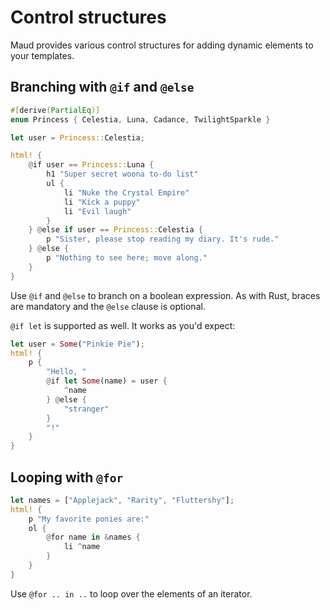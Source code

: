 # Control structures

Maud provides various control structures for adding dynamic elements to your templates.

## Branching with `@if` and `@else`

```rust
#[derive(PartialEq)]
enum Princess { Celestia, Luna, Cadance, TwilightSparkle }

let user = Princess::Celestia;

html! {
    @if user == Princess::Luna {
        h1 "Super secret woona to-do list"
        ul {
            li "Nuke the Crystal Empire"
            li "Kick a puppy"
            li "Evil laugh"
        }
    } @else if user == Princess::Celestia {
        p "Sister, please stop reading my diary. It's rude."
    } @else {
        p "Nothing to see here; move along."
    }
}
```

Use `@if` and `@else` to branch on a boolean expression. As with Rust, braces are mandatory and the `@else` clause is optional.

`@if let` is supported as well. It works as you'd expect:

```rust
let user = Some("Pinkie Pie");
html! {
    p {
        "Hello, "
        @if let Some(name) = user {
            ^name
        } @else {
            "stranger"
        }
        "!"
    }
}
```

## Looping with `@for`

```rust
let names = ["Applejack", "Rarity", "Fluttershy"];
html! {
    p "My favorite ponies are:"
    ol {
        @for name in &names {
            li ^name
        }
    }
}
```

Use `@for .. in ..` to loop over the elements of an iterator.
